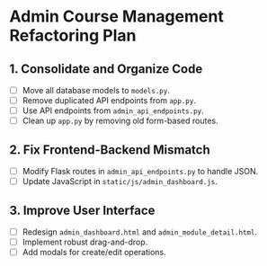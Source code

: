 
# Admin Course Management Refactoring Plan

## 1. Consolidate and Organize Code
- [ ] Move all database models to `models.py`.
- [ ] Remove duplicated API endpoints from `app.py`.
- [ ] Use API endpoints from `admin_api_endpoints.py`.
- [ ] Clean up `app.py` by removing old form-based routes.

## 2. Fix Frontend-Backend Mismatch
- [ ] Modify Flask routes in `admin_api_endpoints.py` to handle JSON.
- [ ] Update JavaScript in `static/js/admin_dashboard.js`.

## 3. Improve User Interface
- [ ] Redesign `admin_dashboard.html` and `admin_module_detail.html`.
- [ ] Implement robust drag-and-drop.
- [ ] Add modals for create/edit operations.
